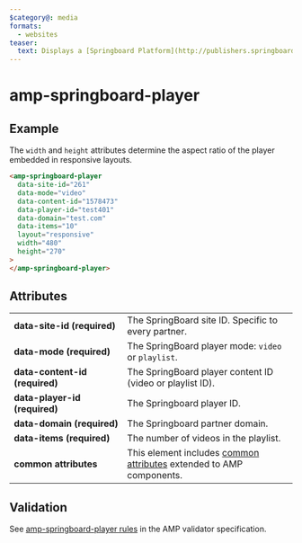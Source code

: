 ```yaml
---
$category@: media
formats:
  - websites
teaser:
  text: Displays a [Springboard Platform](http://publishers.springboardplatform.com) video player.
---
```


<!---
Copyright 2016 The AMP HTML Authors. All Rights Reserved.

Licensed under the Apache License, Version 2.0 (the "License");
you may not use this file except in compliance with the License.
You may obtain a copy of the License at

      http://www.apache.org/licenses/LICENSE-2.0

Unless required by applicable law or agreed to in writing, software
distributed under the License is distributed on an "AS-IS" BASIS,
WITHOUT WARRANTIES OR CONDITIONS OF ANY KIND, either express or implied.
See the License for the specific language governing permissions and
limitations under the License.
-->

# amp-springboard-player

## Example

The `width` and `height` attributes determine the aspect ratio of the player embedded in responsive layouts.

```html
<amp-springboard-player
  data-site-id="261"
  data-mode="video"
  data-content-id="1578473"
  data-player-id="test401"
  data-domain="test.com"
  data-items="10"
  layout="responsive"
  width="480"
  height="270"
>
</amp-springboard-player>
```

## Attributes

<table>
  <tr>
    <td width="40%"><strong>data-site-id (required)</strong></td>
    <td>The SpringBoard site ID. Specific to every partner.</td>
  </tr>
  <tr>
    <td width="40%"><strong>data-mode (required)</strong></td>
    <td>The SpringBoard player mode: <code>video</code> or <code>playlist</code>.</td>
  </tr>
  <tr>
    <td width="40%"><strong>data-content-id (required)</strong></td>
    <td>The SpringBoard player content ID (video or playlist ID).</td>
  </tr>
  <tr>
    <td width="40%"><strong>data-player-id (required)</strong></td>
    <td>The Springboard player ID.</td>
  </tr>
  <tr>
    <td width="40%"><strong>data-domain (required)</strong></td>
    <td>The Springboard partner domain.</td>
  </tr>
  <tr>
    <td width="40%"><strong>data-items (required)</strong></td>
    <td>The number of videos in the playlist.</td>
  </tr>
  <tr>
    <td width="40%"><strong>common attributes</strong></td>
    <td>This element includes <a href="https://amp.dev/documentation/guides-and-tutorials/learn/common_attributes">common attributes</a> extended to AMP components.</td>
  </tr>
</table>

## Validation

See [amp-springboard-player rules](https://github.com/ampproject/amphtml/blob/master/extensions/amp-springboard-player/validator-amp-springboard-player.protoascii) in the AMP validator specification.
